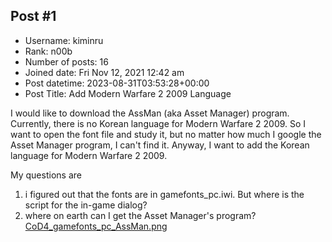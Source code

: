 ## Post #1
- Username: kiminru
- Rank: n00b
- Number of posts: 16
- Joined date: Fri Nov 12, 2021 12:42 am
- Post datetime: 2023-08-31T03:53:28+00:00
- Post Title: Add Modern Warfare 2 2009 Language

I would like to download the AssMan (aka Asset Manager) program. Currently, there is no Korean language for Modern Warfare 2 2009. So I want to open the font file and study it, but no matter how much I google the Asset Manager program, I can't find it. Anyway, I want to add the Korean language for Modern Warfare 2 2009.

My questions are
1. i figured out that the fonts are in gamefonts_pc.iwi.
But where is the script for the in-game dialog?
2. where on earth can I get the Asset Manager's program?
[CoD4_gamefonts_pc_AssMan.png](https://xentaxbackup.github.io/file/24294_CoD4_gamefonts_pc_AssMan.png)

